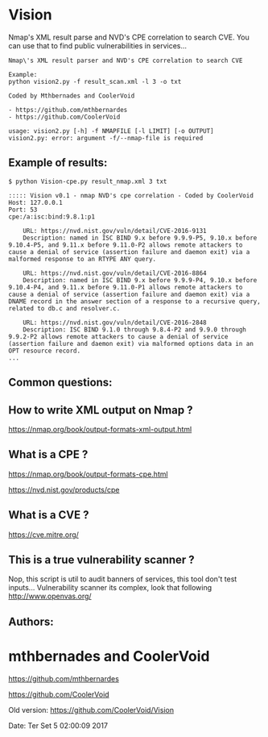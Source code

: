 # Vision

Nmap's XML result parse and NVD's CPE correlation to search CVE. You can use that to find public vulnerabilities in services... 

```..::: VISION v0.1 :::...
Nmap\'s XML result parser and NVD's CPE correlation to search CVE

Example:
python vision2.py -f result_scan.xml -l 3 -o txt

Coded by Mthbernades and CoolerVoid

- https://github.com/mthbernardes
- https://github.com/CoolerVoid

usage: vision2.py [-h] -f NMAPFILE [-l LIMIT] [-o OUTPUT]
vision2.py: error: argument -f/--nmap-file is required

```

## Example of results:
```
$ python Vision-cpe.py result_nmap.xml 3 txt

::::: Vision v0.1 - nmap NVD's cpe correlation - Coded by CoolerVoid
Host: 127.0.0.1
Port: 53
cpe:/a:isc:bind:9.8.1:p1

	URL: https://nvd.nist.gov/vuln/detail/CVE-2016-9131
	Description: named in ISC BIND 9.x before 9.9.9-P5, 9.10.x before 9.10.4-P5, and 9.11.x before 9.11.0-P2 allows remote attackers to cause a denial of service (assertion failure and daemon exit) via a malformed response to an RTYPE ANY query.

	URL: https://nvd.nist.gov/vuln/detail/CVE-2016-8864
	Description: named in ISC BIND 9.x before 9.9.9-P4, 9.10.x before 9.10.4-P4, and 9.11.x before 9.11.0-P1 allows remote attackers to cause a denial of service (assertion failure and daemon exit) via a DNAME record in the answer section of a response to a recursive query, related to db.c and resolver.c.

	URL: https://nvd.nist.gov/vuln/detail/CVE-2016-2848
	Description: ISC BIND 9.1.0 through 9.8.4-P2 and 9.9.0 through 9.9.2-P2 allows remote attackers to cause a denial of service (assertion failure and daemon exit) via malformed options data in an OPT resource record.
...

```

## Common questions:

## How to write XML output on Nmap ?
https://nmap.org/book/output-formats-xml-output.html

## What is a CPE  ?

https://nmap.org/book/output-formats-cpe.html

https://nvd.nist.gov/products/cpe

## What is a CVE ?

https://cve.mitre.org/


## This is a true vulnerability scanner ?

Nop, this script is util to audit banners of services, this tool don't test inputs... Vulnerability scanner its complex, look that following http://www.openvas.org/




## Authors: 

# mthbernades and CoolerVoid 

https://github.com/mthbernardes

https://github.com/CoolerVoid

Old version:
https://github.com/CoolerVoid/Vision

Date: Ter Set  5 02:00:09 2017


